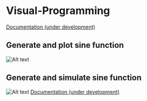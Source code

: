 # Visual-Programming
[Documentation (under development)](https://jkallu.github.io/Visual-Programming/)  
## Generate and plot sine function
![Alt text](https://github.com/jkallu/Visual-Programming/blob/master/docs/images/sine_graph_30fps.gif? "Title")  
## Generate and simulate sine function
![Alt text](https://github.com/jkallu/Visual-Programming/blob/master/docs/images/sine_sim_30fps.gif? "Title")
[Documentation (under development)](https://jkallu.github.io/Visual-Programming/)
